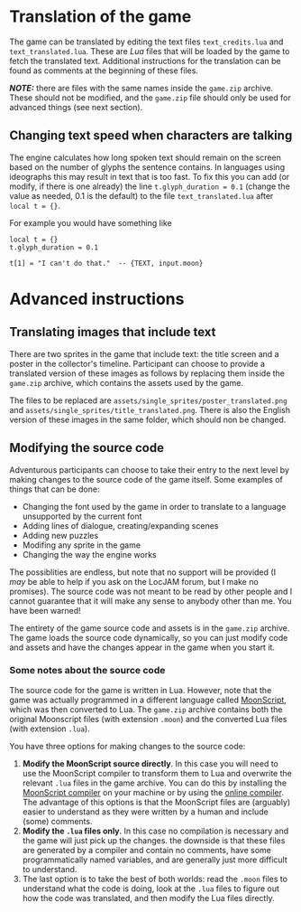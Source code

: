 # Translation of the game
The game can be translated by editing the text files `text_credits.lua` and `text_translated.lua`. These are *Lua* files that will be loaded by the game to fetch the translated text. Additional instructions for the translation can be found as comments at the beginning of these files.

**_NOTE:_**  there are files with the same names inside the `game.zip` archive. These should not be modified, and the `game.zip` file should only be used for advanced things (see next section).

## Changing text speed when characters are talking
The engine calculates how long spoken text should remain on the screen based on the number of glyphs the sentence contains. In languages using ideographs this may result in text that is too fast. To fix this you can add (or modify, if there is one already) the line `t.glyph_duration = 0.1` (change the value as needed, 0.1 is the default) to the file `text_translated.lua` after `local t = {}`.

For example you would have something like

```
local t = {}
t.glyph_duration = 0.1

t[1] = "I can't do that."  -- {TEXT, input.moon}
```

# Advanced instructions

## Translating images that include text
There are two sprites in the game that include text: the title screen and a poster in the collector's timeline. Participant can choose to provide a translated version of these images as follows by replacing them inside the `game.zip` archive, which contains the assets used by the game.

The files to be replaced are `assets/single_sprites/poster_translated.png` and `assets/single_sprites/title_translated.png`. There is also the English version of these images in the same folder, which should non be changed.

## Modifying the source code

Adventurous participants can choose to take their entry to the next level by making changes to the source code of the game itself. Some examples of things that can be done:
* Changing the font used by the game in order to translate to a language unsupported by the current font
* Adding lines of dialogue, creating/expanding scenes
* Adding new puzzles
* Modifing any sprite in the game
* Changing the way the engine works

The possiblities are endless, but note that no support will be provided (I *may* be able to help if you ask on the LocJAM forum, but I make no promises). The source code was not meant to be read by other people and I cannot guarantee that it will make any sense to anybody other than me. You have been warned!

The entirety of the game source code and assets is in the `game.zip` archive. The game loads the source code dynamically, so you can just modify code and assets and have the changes appear in the game when you start it.

### Some notes about the source code

The source code for the game is written in Lua. However, note that the game was actually programmed in a different language called [MoonScript](http://moonscript.org/), which was then converted to Lua. The `game.zip` archive contains both the original Moonscript files (with extension `.moon`) and the converted Lua files (with extension `.lua`).

You have three options for making changes to the source code:

1. **Modify the MoonScript source directly**. In this case you will need to use the MoonScript compiler to transform them to Lua and overwrite the relevant `.lua` files in the game archive. You can do this by installing the [MoonScript compiler](http://moonscript.org/#installation) on your machine or by using the [online compiler](http://moonscript.org/compiler/). The advantage of this options is that the MoonScript files are (arguably) easier to understand as they were written by a human and include (some) comments.
2. **Modify the `.lua` files only**. In this case no compilation is necessary and the game will just pick up the changes. the downside is that these files are generated by a compiler and contain no comments, have some programmatically named variables, and are generally just more difficult to understand.
3. The last option is to take the best of both worlds: read the `.moon` files to understand what the code is doing, look at the `.lua` files to figure out how the code was translated, and then modify the Lua files directly.